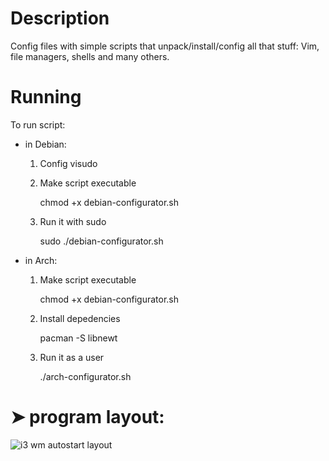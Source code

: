 Description
=====================

Config files with simple scripts that unpack/install/config all that stuff:
Vim, file managers, shells and many others.


Running
=====================

To run script:

* in Debian:
    
    1) Config visudo


    2) Make script executable

        chmod +x debian-configurator.sh

    3) Run it with sudo

        sudo ./debian-configurator.sh

* in Arch:
    
    1) Make script executable

        chmod +x debian-configurator.sh

    1) Install depedencies

        pacman -S libnewt

    3) Run it as a user

        ./arch-configurator.sh
    

➤ program layout:
=====================
![i3 wm autostart layout](https://raw.github.com/micdud1995/linux_stuff/master/img/screenshot-program.png)
